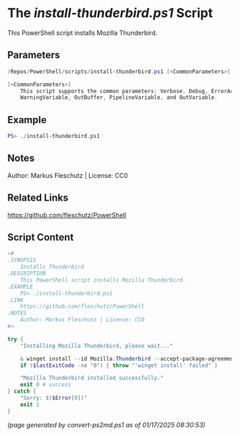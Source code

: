 The *install-thunderbird.ps1* Script
===========================

This PowerShell script installs Mozilla Thunderbird.

Parameters
----------
```powershell
/Repos/PowerShell/scripts/install-thunderbird.ps1 [<CommonParameters>]

[<CommonParameters>]
    This script supports the common parameters: Verbose, Debug, ErrorAction, ErrorVariable, WarningAction, 
    WarningVariable, OutBuffer, PipelineVariable, and OutVariable.
```

Example
-------
```powershell
PS> ./install-thunderbird.ps1

```

Notes
-----
Author: Markus Fleschutz | License: CC0

Related Links
-------------
https://github.com/fleschutz/PowerShell

Script Content
--------------
```powershell
<#
.SYNOPSIS
	Installs Thunderbird
.DESCRIPTION
	This PowerShell script installs Mozilla Thunderbird.
.EXAMPLE
	PS> ./install-thunderbird.ps1
.LINK
	https://github.com/fleschutz/PowerShell
.NOTES
	Author: Markus Fleschutz | License: CC0
#>

try {
	"Installing Mozilla Thunderbird, please wait..."

	& winget install --id Mozilla.Thunderbird --accept-package-agreements --accept-source-agreements
	if ($lastExitCode -ne "0") { throw "'winget install' failed" }

	"Mozilla Thunderbird installed successfully."
	exit 0 # success
} catch {
	"Sorry: $($Error[0])"
	exit 1
}
```

*(page generated by convert-ps2md.ps1 as of 01/17/2025 08:30:53)*
